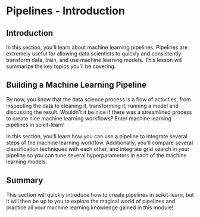 
# Pipelines - Introduction

## Introduction
In this section, you'll learn about machine learning pipelines. Pipelines are extremely useful for allowing data scientists to quickly and consistently transform data, train, and use machine learning models. This lesson will summarize the key topics you'll be covering.

## Building a Machine Learning Pipeline

By now, you know that the data science process is a flow of activities, from inspecting the data to cleaning it, transforming it, running a model and discussing the result. Wouldn't it be nice if there was a streamlined process to create nice machine learning workflows? Enter machine learning pipelines in scikit-learn!

In this section, you'll learn how you can use a pipeline to integrate several steps of the machine learning workflow. Additionally, you'll compare several classification techniques with each other, and integrate grid search in your pipeline so you can tune several hyperparameters in each of the machine learning models.

## Summary

This section will quickly introduce how to create pipelines in scikit-learn, but it will then be up to you to explore the magical world of pipelines and practice all your machine learning knowledge gained in this module!
